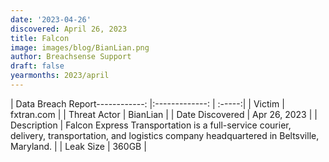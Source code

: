 ```yaml
---
date: '2023-04-26'
discovered: April 26, 2023
title: Falcon
image: images/blog/BianLian.png
author: Breachsense Support
draft: false
yearmonths: 2023/april
---
```


| Data Breach Report------------:     |:-------------:    | :-----:|
| Victim      | fxtran.com      | 
| Threat Actor      | BianLian      | 
| Date Discovered      | Apr 26, 2023      | 
| Description      | Falcon Express Transportation is a full-service courier, delivery, transportation, and logistics company headquartered in Beltsville, Maryland.      | 
| Leak Size      | 360GB      | 

